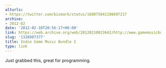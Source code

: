 ```yaml
---
alturls:
- https://twitter.com/bismark/status/168075841186697217
archive:
- 2012-02
date: '2012-02-10T20:56:17+00:00'
link: https://web.archive.org/web/20120210023642/http://www.gamemusicbundle.com/
slug: '1328907377'
title: Indie Game Music Bundle 2
type: link
---
```


Just grabbed this, great for programming.


